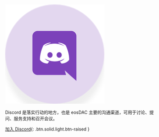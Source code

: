 ![Discord](/assets/support/discord.svg)

Discord 是落实行动的地方，也是 eosDAC 主要的沟通渠道，可用于讨论、提问、服务支持和召开会议。

[加入 Discord](https://discord.io/eosdac){: .btn.solid.light.btn-raised }
